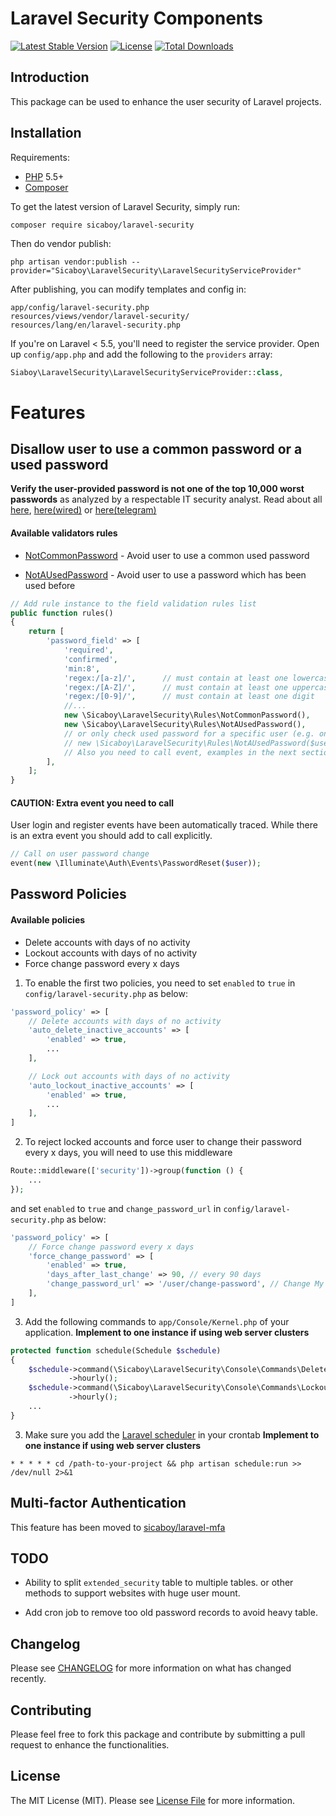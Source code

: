 # Laravel Security Components

[![Latest Stable Version](https://poser.pugx.org/sicaboy/laravel-security/v/stable.svg)](https://packagist.org/packages/sicaboy/laravel-security)
[![License](https://poser.pugx.org/sicaboy/laravel-security/license.svg)](LICENSE.md)
[![Total Downloads](https://img.shields.io/packagist/dt/sicaboy/laravel-security.svg?style=flat-square)](https://packagist.org/packages/sicaboy/laravel-security)

## Introduction

This package can be used to enhance the user security of Laravel projects.

## Installation

Requirements:
- [PHP](https://php.net) 5.5+ 
- [Composer](https://getcomposer.org)

To get the latest version of Laravel Security, simply run:

```
composer require sicaboy/laravel-security
```

Then do vendor publish:

```
php artisan vendor:publish --provider="Sicaboy\LaravelSecurity\LaravelSecurityServiceProvider"
```

After publishing, you can modify templates and config in:

```
app/config/laravel-security.php
resources/views/vendor/laravel-security/
resources/lang/en/laravel-security.php
```

If you're on Laravel < 5.5, you'll need to register the service provider. Open up `config/app.php` and add the following to the `providers` array:

```php
Siaboy\LaravelSecurity\LaravelSecurityServiceProvider::class,
```


# Features

## Disallow user to use a common password or a used password

**Verify the user-provided password is not one of the top 10,000 worst passwords** as analyzed by a respectable IT security analyst. Read about all 
[ here](https://xato.net/10-000-top-passwords-6d6380716fe0#.473dkcjfm),
[here(wired)](http://www.wired.com/2013/12/web-semantics-the-ten-thousand-worst-passwords/) or
[here(telegram)](http://www.telegraph.co.uk/technology/internet-security/10303159/Most-common-and-hackable-passwords-on-the-internet.html)


#### Available validators rules

- [NotCommonPassword](src/Rules/NotCommonPassword.php) - Avoid user to use a common used password

- [NotAUsedPassword](src/Rules/NotAUsedPassword.php) - Avoid user to use a password which has been used before

```php
// Add rule instance to the field validation rules list
public function rules()
{
    return [
        'password_field' => [
            'required',
            'confirmed',
            'min:8',
            'regex:/[a-z]/',      // must contain at least one lowercase letter
            'regex:/[A-Z]/',      // must contain at least one uppercase letter
            'regex:/[0-9]/',      // must contain at least one digit
            //...
            new \Sicaboy\LaravelSecurity\Rules\NotCommonPassword(),
            new \Sicaboy\LaravelSecurity\Rules\NotAUsedPassword(),
            // or only check used password for a specific user (e.g. on user password change):
            // new \Sicaboy\LaravelSecurity\Rules\NotAUsedPassword($userId),
            // Also you need to call event, examples in the next section
        ],
    ];
}
```

#### CAUTION: Extra event you need to call 

User login and register events have been automatically traced.
While there is an extra event you should add to call explicitly. 

```php
// Call on user password change
event(new \Illuminate\Auth\Events\PasswordReset($user));
```

## Password Policies

#### Available policies

- Delete accounts with days of no activity
- Lockout accounts with days of no activity
- Force change password every x days

1. To enable the first two policies, you need to set `enabled` to `true` in `config/laravel-security.php` as below:

```php
'password_policy' => [
    // Delete accounts with days of no activity
    'auto_delete_inactive_accounts' => [
        'enabled' => true,
        ...
    ],

    // Lock out accounts with days of no activity
    'auto_lockout_inactive_accounts' => [
        'enabled' => true,
        ...
    ],
]
```

2. To reject locked accounts and force user to change their password every x days, you will need to use this middleware

```php
Route::middleware(['security'])->group(function () {
    ...
});
```

and set `enabled` to `true` and `change_password_url` in `config/laravel-security.php` as below:

```php
'password_policy' => [
    // Force change password every x days
    'force_change_password' => [
        'enabled' => true,
        'days_after_last_change' => 90, // every 90 days
        'change_password_url' => '/user/change-password', // Change My Password page URL
    ],
]
```

3. Add the following commands to `app/Console/Kernel.php` of your application. **Implement to one instance if using web server clusters**

```php
protected function schedule(Schedule $schedule)
{
    $schedule->command(\Sicaboy\LaravelSecurity\Console\Commands\DeleteInactiveAccounts::class)
             ->hourly();
    $schedule->command(\Sicaboy\LaravelSecurity\Console\Commands\LockoutInactiveAccounts::class)
             ->hourly();
    ...
}
```
3. Make sure you add the [Laravel scheduler](https://laravel.com/docs/7.x/scheduling#introduction) in your crontab  **Implement to one instance if using web server clusters**

```
* * * * * cd /path-to-your-project && php artisan schedule:run >> /dev/null 2>&1
```  

## Multi-factor Authentication

This feature has been moved to [sicaboy/laravel-mfa](https://github.com/sicaboy/laravel-mfa)

## TODO

- Ability to split `extended_security` table to multiple tables. or other methods to support websites with huge user mount.

- Add cron job to remove too old password records to avoid heavy table. 

## Changelog

Please see [CHANGELOG](CHANGELOG.md) for more information on what has changed recently.

## Contributing

Please feel free to fork this package and contribute by submitting a pull request to enhance the functionalities.

## License

The MIT License (MIT). Please see [License File](LICENSE.md) for more information.
